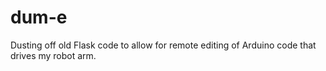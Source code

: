 # dum-e
Dusting off old Flask code to allow for remote editing of Arduino code that drives my robot arm.
